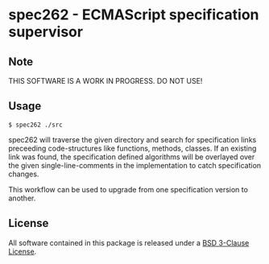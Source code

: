 # spec262 - ECMAScript specification supervisor

## Note

THIS SOFTWARE IS A WORK IN PROGRESS. DO NOT USE!

## Usage

```SHELL
$ spec262 ./src
```

spec262 will traverse the given directory and search for specification links preceeding code-structures like functions, methods, classes.
If an existing link was found, the specification defined algorithms will be overlayed over the given single-line-comments in the implementation to catch specification changes.

This workflow can be used to upgrade from one specification version to another.

## License

All software contained in this package is released under a [BSD 3-Clause License](https://raw.githubusercontent.com/oruborus/spec262/master/LICENSE).
